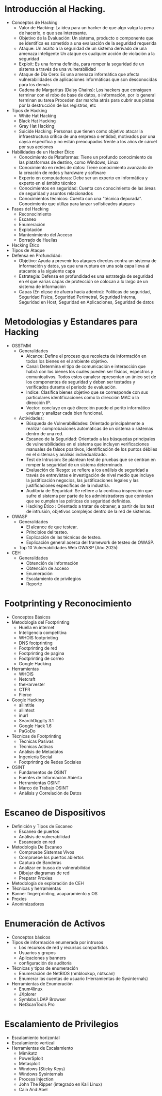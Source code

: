 # Introducción al Hacking.
  * Conceptos de Hacking
    - Valor de Hacking:  La idea para un hacker de que algo valga la pena de hacerlo, o que sea interesante.
    - Objetivo de la Evaluación: Un sistema, producto o componente que se identifica es sometido a una evaluación de la seguridad requerida
    - Ataque: Un asalto a la seguridad de un sistema derivado de una amenaza inteligente Un ataque es cualquier acción de violación a la seguridad
    - Exploit: Es una forma definida, para romper la seguridad de un sistema a través de una vulnerabilidad
    - Ataque de Día Cero: Es una amenaza informática que afecta vulnerabilidades de aplicaciones informáticas que son desconocidas para los demás
    - Cadena de Margaritas (Daisy Chains): Los hackers que consiguen terminar con el robo de base de datos, o información, por lo general terminan su tarea Proceden dar marcha atrás para cubrir sus pistas por la destrucción de los registros, etc
  * Tipos de Hacking
    - White Hat Hacking
    - Black Hat Hacking
    - Gray Hat Hacking
    - Suicide Hacking: Personas que tienen como objetivo atacar la infraestructura crítica de una empresa o entidad, motivados por una caysa especifica y no están preocupados frente a los años de cárcel por sus acciones
  * Habilidades de un Hacker Ético
    - Conocimiento de Plataformas: Tiene un profundo conocimiento de las plataformas de destino, como Windows, Linux
    - Conocimiento en redes de datos: Tiene conocimiento avanzado de la creación de redes y hardware y software
    - Experto en computadoras: Debe ser un experto en informática y experto en el ámbito técnico
    - Conocimientos en seguridad: Cuenta con conocimiento de las áreas de seguridad y asuntos relacionados
    - Conocimientos técnicos: Cuenta con una "técnica depurada“. Conocimiento que utiliza para lanzar sofisticados ataques
  * Fases del Hacking
    - Reconocimiento
    - Escaneo
    - Enumeración
    - Explotación
    - Mantenimiento del Acceso
    - Borrado de Huellas
  * Hacking Ético
  * Tipos de Ataque
  * Defensa en Profundidad:
    - Objetivo: Ayuda a prevenir los ataques directos contra un sistema de información y datos, ya que una ruptura en una sola capa lleva al atacante a la siguiente capa
    - Estrategia: Defensa en profundidad es una estrategia de seguridad en el que varias capas de protección se colocan a lo largo de un sistema de información
    - Capas (En elipse de afuera hacia adentro): Politicas de seguridad, Seguridad Física, Seguridad Perimetral, Seguridad Interna, Seguridad en Host, Seguridad en Aplicaciones, Seguridad de datos  
# Metodologias y Estandares para Hacking
  * OSSTMM
    - Generalidades
      - Alcance: Define el proceso que recolecta de información en todos los bienes en el ambiente objetivo.
      - Canal: Determina el tipo de comunicación e interacción que habrá con los bienes los cuales pueden ser físicos, espectros y comunicativos. Todos estos canalesr epresentan un único set de los componentes de seguridad y deben ser testados y verificados durante el periodo de evaluación.
      - Indice: Clasifica bienes objetivo que se corresponde con sus particulares identificaciones como la dirección MAC o la dirección IP.
      - Vector: concluye en qué dirección puede el perito informático evaluar y analizar cada bien funcional.
    - Actividades:
      - Búsqueda de Vulnerabilidades: Orientado principalmente a realizar comprobaciones automáticas de un sistema o sistemas dentro de una red.
      - Escaneo de la Seguridad: Orientado a las búsquedas principales de vulnerabilidades en el sistema que incluyen verificaciones manuales de falsos positivos, identificación de los puntos débiles en el sistemas y análisis individualizado.
      - Test de Intrusión: Se plantean test de pruebas que se centran en romper la seguridad de un sistema determinado.
      - Evaluación de Riesgo: se refiere a los análisis de seguridad a través de entrevistas e investigación de nivel medio que incluye la justificación negocios, las justificaciones legales y las justificaciones específicas de la industria.
      - Auditoria de Seguridad: Se refiere a la continua inspección que sufre el sistema por parte de los administradores que controlan que se cumplan las políticas de seguridad definidas.
      - Hacking Ético : Orientado a tratar de obtener, a partir de los test de intrusión, objetivos complejos dentro de la red de sistemas.
  * OWASP
    - Generalidades
      - El alcance de que testear.
      - Principios del testeo.
      - Explicación de las técnicas de testeo.
      - Explicación general acerca del framework de testeo de OWASP.
    - Top 10 Vulnerabilidades Web OWASP (Año 2025)
  * CEH
    - Generalidades
      - Obtención de Información
      - Obtención de acceso
      - Enumeración
      - Escalamiento de privilegios
      - Reporte
# Footprinting y Reconocimiento
  * Conceptos Básicos
  * Metodologia del Footprinting
    - Huella en internet
    - Inteligencia competitiva
    - WHOIS footprinting
    - DNS footprinting
    - Footprinting de red
    - Footprinting de pagina
    - Footprinting de correo
    - Google Hacking
  * Herramientas
    - WHOIS
    - Netcraft
    - theHarvester
    - CTFR
    - Fierce
  * Google Hacking
    - allintitle
    - allintext
    - inurl
    - SearchDiggity 3.1
    - Google Hack 1.6
    - PaGoDo
  * Técnicas de Footprinting
    - Técnicas Pasivas
    - Técnicas Activas
    - Análisis de Metadatos
    - Ingeniería Social
    - Footprinting de Redes Sociales
  * OSINT
    - Fundamentos de OSINT
    - Fuentes de Información Abierta
    - Herramientas OSINT
    - Marco de Trabajo OSINT
    - Análisis y Correlación de Datos
# Escaneo de Dispositivos
  * Definición y Tipos de Escaneo
    - Escaneo de puertos
    - Análisis de vulnerabilidad
    - Escaneado en red
  * Metodología De Escaneo
    - Compruebe Sistemas Vivos
    - Compruebe los puertos abiertos
    - Captura de Banderas
    - Analizar en busca de vulnerabilidad
    - Dibujar diagramas de red
    - Preparar Proxies
  * Metodología de exploración de CEH
  * Técnicas y herramientas
  * Banner fingerprinting, acaparamiento y OS
  * Proxies
  * Anonimizadores
# Enumeración de Activos
  * Conceptos básicos
  * Tipos de información enumerada por intrusos
    - Los recursos de red y recursos compartidos
    - Usuarios y grupos
    - Aplicaciones y banners
    - configuración de auditoría
  * Técnicas y tipos de enumeración
    - Enumeración de NetBIOS (nmblookup, nbtscan)
    - Enumerar las cuentas de usuario (Herramientas de Sysinternals)
  * Herramientas de Enumeración
    - Enum4linux
    - JXplorer
    - Symlabs LDAP Browser
    - NetScanTools Pro
# Escalamiento de Privilegios
  * Escalamiento horizontal
  * Escalamiento vertical
  * Herramientas de Escalamiento
    - Mimikatz
    - PowerSploit
    - Metasploit
    - Windows (Sticky Keys)
    - Windows Sysinternals
    - Process Injection
    - John The Ripper (integrado en Kali Linux)
    - Cain And Abel